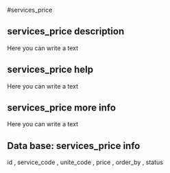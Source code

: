 #services_price
## services_price description
Here you can write a text

## services_price help
Here you can write a text

## services_price more info
Here you can write a text

## Data base: services_price info
id , 
  service_code , 
  unite_code , 
  price , 
  order_by , 
  status 
  